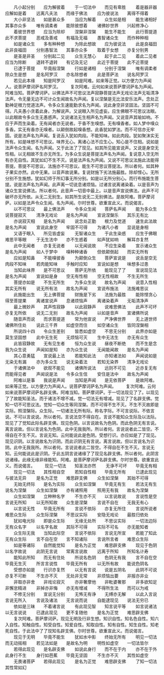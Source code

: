<!-- { "loadSidebar": true } -->
　　凡小起分别　　应为解彼着
　　于一切法中　　而见有卑胜
　　着是器非器　　应解如是着
　　远离凡夫法　　而缘于佛法
　　应为彼说法　　离得不得着
　　大小非坚法　　如是甚众多
　　当应为解着　　众生如是相
　　能生诸相好　　其事亦众多
　　唯有调柔者　　能除彼想着
　　诸佛妙世界　　兴起修净心
　　着彼世界想　　应当为除却
　　涅槃非涅槃　　能生不能生
　　此行菩提道　　此不求菩提
　　恶戒及善戒　　有福及无福
　　愚智诸众生　　而作种种相
　　如是诸众生　　多有种种想
　　为除此想故　　应为彼说法
　　此是良福田　　此非良福田
　　分别愚智法　　其事亦众多
　　取着于女想　　亦复分别男
　　是圣是非圣　　分别起二见
　　众生无慧心　　起于此二见
　　着此二见者　　应当为除断
　　退转不退转　　有记及无记
　　此近于菩提　　此不近菩提
　　已逮于菩提　　毕竟般涅槃
　　行如是诸相　　分别于涅槃
　　唯有调柔者　　除众生是想
　　是名阿罗汉　　亦名除想者
　　此是菩萨法　　说名阿罗汉
　　若见此本缘　　知是阿罗汉
　　如是阿难。如来等正觉。以方便力为声闻人。说菩萨摩诃萨名阿罗汉。
　　复次阿难。云何如来说菩萨摩诃萨名为声闻。阿难当知。菩萨摩诃萨。以佛法声不可思议法声寂静菩提法声无戏论法声无垢清净法声。令无量无边不可计众生闻故名为声闻。复以涅槃是无比法安乐法声。念处正勤神足根力觉道法声。令多众生速能勤求名为声闻。说此身空非坚固法。坚固不可得。凡夫愚小贪着此身。为解说声。又说眼入所见虚妄。应生佛眼不可思议法眼。以此眼故令多众生无愚惑声。又说诸法无生相声名为声闻。又说音声其喻如响。不应于声而生染着。无有闻者亦无说者。于香不生嗅想。无有嗅香者。如人梦中嗅众多香。实无有香亦无嗅者。以颠倒故起嗅香想。此香犹如梦法。而不可信亦无牢固。说是法声名为声闻。复说舌入犹如肉段。不能知味。如此肉段。犹如聚沫实无所有。如是味想不可思议。味界无心。离诸心法不应生心。知心是不住相。说如是法声令众生闻。名为声闻。又于此法了了现见。如其所见能宣说声。又说是身空无性相。以无相故不生亦无所生。为多众生说是菩提法声名为声闻。复说意入空无所有亦无自性。其犹如幻不生不灭。说是法声名为声闻。又说不可思议法施此法能得菩提。菩提不可思议。法施亦不可思议。能生不可思议菩提法。所以者何。如其种子果实亦然。此中无果。以音声故说果。复说财施下劣法施最胜。除却悭心。无所分别不生施想。犹如幻师于所幻事无所分别。如是以无所分别心。而行布施能生菩提。说是法声名为声闻。此声离一切说息诸烦恼。过诸言说离诸染着。以是音声为诸众生宣说佛法。所以者何。此音声一切音中最上。以是音声宣说佛法。此声不可破坏亦无所依。从无二无别生。如其所生说无二无别佛法。是故阿难。菩萨摩诃萨。以如是法声令众生闻。名为声闻。尔时世尊。欲重宣此义。而说偈言。
　　以不可思议　　最上佛法声
　　令多众生闻　　菩萨名声闻
　　能为多众生　　说菩提寂灭
　　清净无戏论　　是名为声闻
　　宣说涅槃乐　　其乐无有比
　　亦说寂灭相　　是名为声闻
　　说念处正勤　　根力及觉道
　　速生此法故　　是名为声闻
　　宣说此身空　　牢固不可得
　　为诸凡小者　　显说是身相
　　又语于眼入　　所见皆虚妄
　　无智诸众生　　于此生染惑
　　应生于佛眼　　难思平等眼
　　于无生法中　　亦不生惑着
　　如声犹如响　　解耳亦复然
　　此中无闻者　　亦复无说者
　　以无闻说故　　不应生染着
　　宣示诸众生　　是名为声闻
　　如人于梦中　　嗅种种诸香
　　但依颠倒起　　而实无所有
　　应如是知鼻　　不能嗅彼香
　　为颠倒众生　　菩萨宣说是
　　说舌是空无　　肉段不知味
　　若肉能知味　　手触时应知
　　宣说如是想　　味想多过患
　　当知此味界　　是不可思议
　　菩萨无所依　　能现见了了
　　宣说现见法　　是名为声闻
　　宣说如是身　　空无有性相
　　空无性相故　　不生无所生
　　菩提亦如是　　不生无所生
　　为多众生说　　故名为声闻
　　说意入性相　　其实无所有
　　说无所有法　　故名为声闻
　　宣说布施法　　法施难思议
　　此施能出生　　无上佛菩提
　　财施是下劣　　法施为最胜
　　能除悭贪心　　得至菩提果
　　离诸宣说声　　息诸烦恼声
　　离诸染着声　　无垢清净声
　　最上微妙声　　其声性寂静
　　以此寂静声　　说难思佛法
　　此声不可坏　　亦复无所依
　　说无二无别　　故名为声闻
　　以如是音声　　宣诸佛所说
　　随音声而说　　而求菩提道
　　常为他宣说　　严净佛世界
　　无上道世师　　诸佛所住处
　　说此三千界　　如虚空而住
　　如空诸众生　　皆同涅槃相
　　所说四十四　　令众生差别
　　皆悉如虚空　　不思无分别
　　此界亦如是　　莫生坚固想
　　此中无生死　　无烦恼可灭
　　生中无法生　　亦无有众生
　　此皆寂静故　　无有见生者
　　恒为众生说　　昼夜不断绝
　　而不生是念　　我为众生说
　　声闻如是知　　亦为众生说
　　无闻能闻故　　是名为声闻
　　其心意勇猛　　宣说最上法
　　若能知此法　　亦知诸法如
　　声闻说如是　　无染无有漏
　　亦为多众生　　说无染着法
　　若知无染界　　清净无戏论
　　于诸佛法中　　欲观不能见
　　诸佛所说法　　远则不可见
　　近亦复无有　　而能得见者
　　声闻说是法　　令多众生信
　　安住是法中　　故名为声闻
　　阿难以是事　　我说是声闻
　　当知是声闻　　是无依菩萨
　　是故阿难。如来等正觉。以方便力为声闻人。说菩萨摩诃萨名为声闻。
　　复次阿难。云何如来说菩萨摩诃萨名辟支佛。阿难当知。菩萨摩诃萨。于一切法现见了了。以现见了了故能知圣法。而于诸法不增不减。觉一切法无有增减。现见了了名辟支佛。觉知一切不可思议法。觉知一切众生等同涅槃。而不可得不生不灭。不生不灭故即是实际。照涅槃际。众生际。一切诸法无所有际。称名字际。不可言说际。不依言说。不可以言说说。所以者何。言说法空不得自在。言说不能知众生际及以法际。现见了了觉知此际名辟支佛。现见色阴。以言说故名为色阴。而此色阴无有言说。离言说故。但以言说名为色阴。此中无我我所。所以者何。言说说者此二皆空。不得自在不生不灭。言说无知。云何能说此是色阴。受想行识。亦应如是了了现见。现见识阴。以言说故名为识阴。而此识阴无有言说。离言说故。但以言说名为识阴。此中无我我所。所以者何。言说说者此二皆空。不得自在不生不灭。言说无知。云何能说此是识阴。于此五阴言说诸缘了了现见名辟支佛。所以者何。此阴言说诸缘。此缘无缘非缘能知。阿难。是菩萨摩诃萨名辟支佛。尔时世尊。欲重宣此义。而说偈言。
　　现见一切法　　知圣法亦然
　　无诤不可坏　　毕竟无有相
　　现见一切法　　其性相自空
　　若知自性相　　毕竟无所有
　　已逮此现见　　与彼法无异
　　是名为正觉　　难思辟支佛
　　众生如涅槃　　其始不可得
　　无始无终际　　是名为实际
　　众生如涅槃　　毕竟无有生
　　若法无有生　　说名为涅槃
　　众生如涅槃　　亦有诸照用
　　照用无有我　　故名为涅槃
　　众生如涅槃　　立种种名字
　　不生亦不灭　　以言说故说
　　言说性是空　　言说无所知
　　以无所知故　　众生是涅槃
　　言说不自在　　无我无有心
　　以言说无性　　毕竟无所有
　　言说不依际　　亦复无所住
　　言说所说者　　难思众生际
　　众生际涅槃　　不思议实际
　　安隐无戏论　　最胜归依处
　　犹如电光际　　即是众生际
　　无缘无处所　　不思议实际
　　一切法边际　　无有众名字
　　以名字名故　　其际不可得
　　实际不可名　　亦无能知者
　　众生际无我　　当知此际空
　　言说不依际　　言说无所宣
　　若能了知此　　无有众生际
　　言不自在空　　言不知诸际
　　言说所言者　　难思众生际
　　如是等诸际　　自然能觉知
　　是名为正觉　　难思辟支佛
　　现见于色阴　　以名字故说
　　此阴无言说　　常离言说故
　　远离于所知　　所知名计寿
　　能知此所知　　而无有住处
　　所说名色阴　　色阴无有我
　　言不自在空　　毕竟无生灭
　　所言言说性　　毕竟无所有
　　以无所有故　　能说色阴名
　　受想亦如是　　行识亦复然
　　以无有言说　　说是五阴名
　　此阴不可说　　亦复不可断
　　不生亦不灭　　无处非无常
　　非烦恼出要　　非报亦非业
　　非取亦非舍　　非戏论寂灭
　　亦非奢摩他　　非毗婆奢那
　　非多欲知足　　非懈怠精进
　　非掉亦非悔　　亦无有增减
　　不得所生法　　而可以为戒
　　不修无分别　　宣说无分别
　　无怖无有诤　　无缚亦无解
　　以此入言说　　言说无所入
　　言说及诸法　　无言说而说
　　自能逮现见　　说法无穷已
　　依如是三昧　　不着诸言说
　　有此现见智　　知言说平等
　　如言说诸法　　以无言说说
　　已逮此现见　　更不复随他
　　是名为正觉　　难思辟支佛
　　复次阿难。菩萨摩诃萨。现见无明及行非生想。知识自性。知名色自性。知六入自性。知触自性。知受自性。知爱自性。知取自性。知有自性。知生自性。知老死自性。于此法中了了现知名辟支佛。尔时世尊。欲重宣此义。而说偈言。
　　现见于无明　　毕竟不能生
　　犹如水中影　　终始无所有
　　明见一切法　　而无动摇相
　　若见法如是　　是故名为明
　　明性如虚空　　一切法皆尔
　　若得此现见　　是名辟支佛
　　如说此身行　　而不在于内
　　亦不在于外　　此身行不生
　　身行如芭蕉　　毕竟无坚固
　　不生亦不灭　　其性如虚空
　　无畏诸菩萨　　若得此现见
　　是名为正觉　　难思辟支佛
　　了知一切法　　其性常如幻

